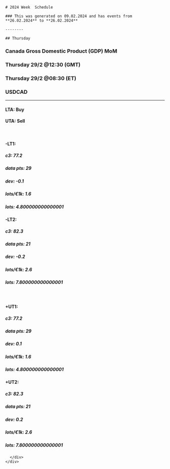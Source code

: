 
    # 2024 Week  Schedule
    
    ### This was generated on 09.02.2024 and has events from **26.02.2024** to **26.02.2024**
    
    --------
    
    ## Thursday

  <div class="card-wrapper">
    <div class="card">
      <h3>Canada Gross Domestic Product (GDP) MoM</h3>
      <h3>Thursday 29/2 @12:30 (GMT)</h3>
      <h3>Thursday 29/2 @08:30 (ET)</h3>
      <h3>USDCAD</h3>
      <hr>
      <div class="triggers">
        <h4>LTA: <span>Buy</span></h4>
        <h4>UTA: <span>Sell</span></h4>
        <br>
          <div class="lower-triggers">
          <div class="trigger">
            <h4>-LT1:</h4>
            <h5>c3: <span>77.2</span></h5>
            <h5>data pts: <span>29</span></h5>
            <h5>dev: <span>-0.1</span></h5>
            <h5>lots/€1k: <span>1.6</span></h5>
            <h5>lots: <span>4.800000000000001</span></h5>
          </div>
          <div class="trigger">
            <h4>-LT2:</h4>
            <h5>c3: <span>82.3</span></h5>
            <h5>data pts: <span>21</span></h5>
            <h5>dev: <span>-0.2</span></h5>
            <h5>lots/€1k: <span>2.6</span></h5>
            <h5>lots: <span>7.800000000000001</span></h5>
          </div>
        </div>
        <br>
        <div class="upper-triggers">
          <div class="trigger">
          <h4>+UT1:</h4>
            <h5>c3: <span>77.2</span></h5>
            <h5>data pts: <span>29</span></h5>
            <h5>dev: <span>0.1</span></h5>
            <h5>lots/€1k: <span>1.6</span></h5>
            <h5>lots: <span>4.800000000000001</span></h5>
          </div>
          <div class="trigger">
          <h4>+UT2:</h4>
            <h5>c3: <span>82.3</span></h5>
            <h5>data pts: <span>21</span></h5>
            <h5>dev: <span>0.2</span></h5>
            <h5>lots/€1k: <span>2.6</span></h5>
            <h5>lots: <span>7.800000000000001</span></h5>
          </div>
        </div>

      </div>
    </div>
  </div>
    
    
